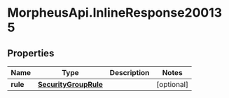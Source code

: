 # MorpheusApi.InlineResponse200135

## Properties

Name | Type | Description | Notes
------------ | ------------- | ------------- | -------------
**rule** | [**SecurityGroupRule**](SecurityGroupRule.md) |  | [optional] 


